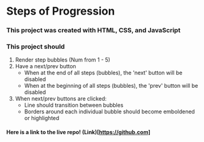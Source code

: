 # Steps of Progression

### This project was created with HTML, CSS, and JavaScript

### This project should

1. Render step bubbles (Num from 1 - 5)
1. Have a next/prev button
   - When at the end of all steps (bubbles), the 'next' button will be disabled
   - When at the beginning of all steps (bubbles), the 'prev' button will be disabled
1. When next/prev buttons are clicked:
   - Line should transition between bubbles
   - Borders around each individual bubble should become emboldened or highlighted

#### Here is a link to the live repo! (Link)[https://github.com]
